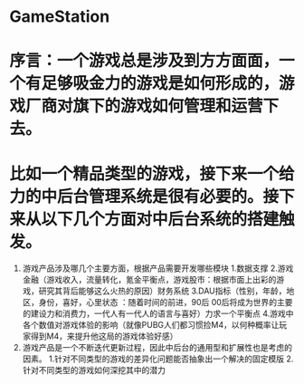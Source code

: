 # GameStation
# 序言：一个游戏总是涉及到方方面面，一个有足够吸金力的游戏是如何形成的，游戏厂商对旗下的游戏如何管理和运营下去。
# 比如一个精品类型的游戏，接下来一个给力的中后台管理系统是很有必要的。接下来从以下几个方面对中后台系统的搭建触发。
1. 游戏产品涉及哪几个主要方面，根据产品需要开发哪些模块
   1.数据支撑
   2.游戏金融（游戏收入，流量转化，氪金平衡点，游戏股市：根据市面上出彩的游戏，研究其背后能够这么火热的原因）财务系统
   3.DAU指标（性别，年龄，地区，身份，喜好，心里状态 ：随着时间的前进，90后 00后将成为世界的主要的建设力和消费力，一代人有一代人的语言与喜好）力求一个平衡点
   4.游戏中各个数值对游戏体验的影响（就像PUBG人们都习惯捡M4，以何种概率让玩家得到M4，来提升他这局的游戏体验好感）
2. 游戏产品是一个不断迭代更新过程，因此中后台的通用型和扩展性也是考虑的因素。
   1.针对不同类型的游戏的差异化问题能否抽象出一个解决的固定模版
   2.针对不同类型的游戏如何深挖其中的潜力
